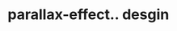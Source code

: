 # parallax-effect.. desgin                                                                                                                                                                                                                                                                                                                                                                                                                                                                                                                                                                                                                                                   
